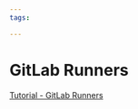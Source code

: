 ```yaml
---
tags:

---
```

# GitLab Runners

[Tutorial - GitLab Runners](https://codefresh.io/learn/gitlab-ci/gitlab-ci-cd-3-quick-tutorials/)
